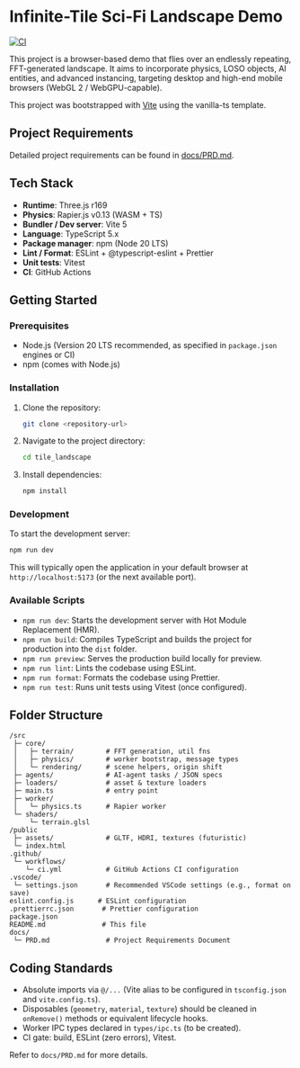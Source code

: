 # Infinite-Tile Sci-Fi Landscape Demo

[![CI](https://github.com/dage/tile_landscape/actions/workflows/ci.yml/badge.svg)](https://github.com/dage/tile_landscape/actions/workflows/ci.yml)

This project is a browser-based demo that flies over an endlessly repeating, FFT-generated landscape. It aims to incorporate physics, LOSO objects, AI entities, and advanced instancing, targeting desktop and high-end mobile browsers (WebGL 2 / WebGPU-capable).

This project was bootstrapped with [Vite](https://vitejs.dev/) using the vanilla-ts template.

## Project Requirements

Detailed project requirements can be found in [docs/PRD.md](docs/PRD.md).

## Tech Stack

- **Runtime**: Three.js r169
- **Physics**: Rapier.js v0.13 (WASM + TS)
- **Bundler / Dev server**: Vite 5
- **Language**: TypeScript 5.x
- **Package manager**: npm (Node 20 LTS)
- **Lint / Format**: ESLint + @typescript-eslint + Prettier
- **Unit tests**: Vitest
- **CI**: GitHub Actions

## Getting Started

### Prerequisites

- Node.js (Version 20 LTS recommended, as specified in `package.json` engines or CI)
- npm (comes with Node.js)

### Installation

1.  Clone the repository:
    ```bash
    git clone <repository-url>
    ```
2.  Navigate to the project directory:
    ```bash
    cd tile_landscape
    ```
3.  Install dependencies:
    ```bash
    npm install
    ```

### Development

To start the development server:

```bash
npm run dev
```

This will typically open the application in your default browser at `http://localhost:5173` (or the next available port).

### Available Scripts

- `npm run dev`: Starts the development server with Hot Module Replacement (HMR).
- `npm run build`: Compiles TypeScript and builds the project for production into the `dist` folder.
- `npm run preview`: Serves the production build locally for preview.
- `npm run lint`: Lints the codebase using ESLint.
- `npm run format`: Formats the codebase using Prettier.
- `npm run test`: Runs unit tests using Vitest (once configured).

## Folder Structure

```
/src
 ├─ core/
 │   ├─ terrain/        # FFT generation, util fns
 │   ├─ physics/        # worker bootstrap, message types
 │   └─ rendering/      # scene helpers, origin shift
 ├─ agents/             # AI-agent tasks / JSON specs
 ├─ loaders/            # asset & texture loaders
 ├─ main.ts             # entry point
 ├─ worker/
 │   └─ physics.ts      # Rapier worker
 └─ shaders/
     └─ terrain.glsl
/public
 ├─ assets/             # GLTF, HDRI, textures (futuristic)
 └─ index.html
.github/
 └─ workflows/
    └─ ci.yml           # GitHub Actions CI configuration
.vscode/
 └─ settings.json       # Recommended VSCode settings (e.g., format on save)
eslint.config.js      # ESLint configuration
.prettierrc.json       # Prettier configuration
package.json
README.md              # This file
docs/
 └─ PRD.md              # Project Requirements Document
```

## Coding Standards

- Absolute imports via `@/...` (Vite alias to be configured in `tsconfig.json` and `vite.config.ts`).
- Disposables (`geometry`, `material`, `texture`) should be cleaned in `onRemove()` methods or equivalent lifecycle hooks.
- Worker IPC types declared in `types/ipc.ts` (to be created).
- CI gate: build, ESLint (zero errors), Vitest.

Refer to `docs/PRD.md` for more details.
